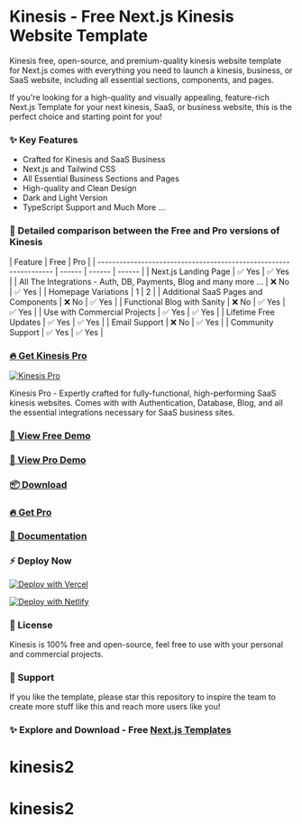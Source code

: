# Kinesis - Free Next.js Kinesis Website Template

Kinesis free, open-source, and premium-quality kinesis website template for Next.js comes with everything you need to launch a kinesis, business, or SaaS website, including all essential sections, components, and pages.

If you're looking for a high-quality and visually appealing, feature-rich Next.js Template for your next kinesis, SaaS, or business website, this is the perfect choice and starting point for you!

### ✨ Key Features

- Crafted for Kinesis and SaaS Business
- Next.js and Tailwind CSS
- All Essential Business Sections and Pages
- High-quality and Clean Design
- Dark and Light Version
- TypeScript Support
  and Much More ...

### 🙌 Detailed comparison between the Free and Pro versions of Kinesis

| Feature                                                           | Free   | Pro    |
| ----------------------------------------------------------------- | ------ | ------ | ------ |
| Next.js Landing Page                                              | ✅ Yes | ✅ Yes |
| All The Integrations - Auth, DB, Payments, Blog and many more ... | ❌ No  | ✅ Yes |
| Homepage Variations                                               | 1      | 2      |
| Additional SaaS Pages and Components                              | ❌ No  | ✅ Yes |
| Functional Blog with Sanity                                       | ❌ No  | ✅ Yes | ✅ Yes |
| Use with Commercial Projects                                      | ✅ Yes | ✅ Yes |
| Lifetime Free Updates                                             | ✅ Yes | ✅ Yes |
| Email Support                                                     | ❌ No  | ✅ Yes |
| Community Support                                                 | ✅ Yes | ✅ Yes |

### [🔥 Get Kinesis Pro](https://nextjstemplates.com/templates/saas-starter-kinesis)

[![Kinesis Pro](https://raw.githubusercontent.com/NextJSTemplates/kinesis-nextjs/main/kinesis-pro.webp)](https://nextjstemplates.com/templates/saas-starter-kinesis)

Kinesis Pro - Expertly crafted for fully-functional, high-performing SaaS kinesis websites. Comes with with Authentication, Database, Blog, and all the essential integrations necessary for SaaS business sites.

### [🚀 View Free Demo](https://kinesis.nextjstemplates.com/)

### [🚀 View Pro Demo](https://kinesis-pro.nextjstemplates.com/)

### [📦 Download](https://nextjstemplates.com/templates/kinesis)

### [🔥 Get Pro](https://nextjstemplates.com/templates/saas-starter-kinesis)

### [🔌 Documentation](https://nextjstemplates.com/docs)

### ⚡ Deploy Now

[![Deploy with Vercel](https://vercel.com/button)](https://vercel.com/new/clone?repository-url=https%3A%2F%2Fgithub.com%2FNextJSTemplates%2Fkinesis-nextjs)

[![Deploy with Netlify](https://www.netlify.com/img/deploy/button.svg)](https://app.netlify.com/start/deploy?repository=https://github.com/NextJSTemplates/kinesis-nextjs)

### 📄 License

Kinesis is 100% free and open-source, feel free to use with your personal and commercial projects.

### 💜 Support

If you like the template, please star this repository to inspire the team to create more stuff like this and reach more users like you!

### ✨ Explore and Download - Free [Next.js Templates](https://nextjstemplates.com)
# kinesis2
# kinesis2
